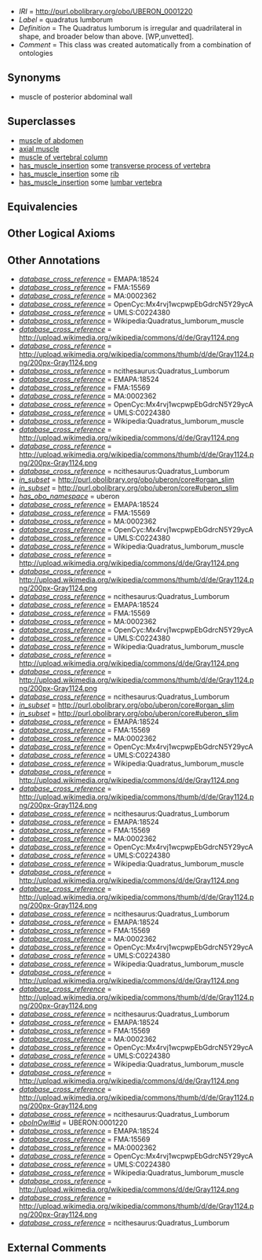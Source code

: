  * *IRI* = http://purl.obolibrary.org/obo/UBERON_0001220
 * *Label* = quadratus lumborum
 * *Definition* = The Quadratus lumborum is irregular and quadrilateral in shape, and broader below than above. [WP,unvetted].
 * *Comment* = This class was created automatically from a combination of ontologies

## Synonyms

 * muscle of posterior abdominal wall

## Superclasses

 * [muscle of abdomen](../../UBERON/78/UBERON_0002378.md)
 * [axial muscle](../../UBERON/97/UBERON_0003897.md)
 * [muscle of vertebral column](../../UBERON/18/UBERON_0004518.md)
 * [has_muscle_insertion](../../RO/73/RO_0002373.md) some [transverse process of vertebra](../../UBERON/77/UBERON_0001077.md)
 * [has_muscle_insertion](../../RO/73/RO_0002373.md) some [rib](../../UBERON/28/UBERON_0002228.md)
 * [has_muscle_insertion](../../RO/73/RO_0002373.md) some [lumbar vertebra](../../UBERON/14/UBERON_0002414.md)

## Equivalencies


## Other Logical Axioms


## Other Annotations

 * *[database_cross_reference](../../ef/oboInOwl#hasDbXref.md)* = EMAPA:18524
 * *[database_cross_reference](../../ef/oboInOwl#hasDbXref.md)* = FMA:15569
 * *[database_cross_reference](../../ef/oboInOwl#hasDbXref.md)* = MA:0002362
 * *[database_cross_reference](../../ef/oboInOwl#hasDbXref.md)* = OpenCyc:Mx4rvj1wcpwpEbGdrcN5Y29ycA
 * *[database_cross_reference](../../ef/oboInOwl#hasDbXref.md)* = UMLS:C0224380
 * *[database_cross_reference](../../ef/oboInOwl#hasDbXref.md)* = Wikipedia:Quadratus_lumborum_muscle
 * *[database_cross_reference](../../ef/oboInOwl#hasDbXref.md)* = http://upload.wikimedia.org/wikipedia/commons/d/de/Gray1124.png
 * *[database_cross_reference](../../ef/oboInOwl#hasDbXref.md)* = http://upload.wikimedia.org/wikipedia/commons/thumb/d/de/Gray1124.png/200px-Gray1124.png
 * *[database_cross_reference](../../ef/oboInOwl#hasDbXref.md)* = ncithesaurus:Quadratus_Lumborum
 * *[database_cross_reference](../../ef/oboInOwl#hasDbXref.md)* = EMAPA:18524
 * *[database_cross_reference](../../ef/oboInOwl#hasDbXref.md)* = FMA:15569
 * *[database_cross_reference](../../ef/oboInOwl#hasDbXref.md)* = MA:0002362
 * *[database_cross_reference](../../ef/oboInOwl#hasDbXref.md)* = OpenCyc:Mx4rvj1wcpwpEbGdrcN5Y29ycA
 * *[database_cross_reference](../../ef/oboInOwl#hasDbXref.md)* = UMLS:C0224380
 * *[database_cross_reference](../../ef/oboInOwl#hasDbXref.md)* = Wikipedia:Quadratus_lumborum_muscle
 * *[database_cross_reference](../../ef/oboInOwl#hasDbXref.md)* = http://upload.wikimedia.org/wikipedia/commons/d/de/Gray1124.png
 * *[database_cross_reference](../../ef/oboInOwl#hasDbXref.md)* = http://upload.wikimedia.org/wikipedia/commons/thumb/d/de/Gray1124.png/200px-Gray1124.png
 * *[database_cross_reference](../../ef/oboInOwl#hasDbXref.md)* = ncithesaurus:Quadratus_Lumborum
 * *[in_subset](../../et/oboInOwl#inSubset.md)* = http://purl.obolibrary.org/obo/uberon/core#organ_slim
 * *[in_subset](../../et/oboInOwl#inSubset.md)* = http://purl.obolibrary.org/obo/uberon/core#uberon_slim
 * *[has_obo_namespace](../../ce/oboInOwl#hasOBONamespace.md)* = uberon
 * *[database_cross_reference](../../ef/oboInOwl#hasDbXref.md)* = EMAPA:18524
 * *[database_cross_reference](../../ef/oboInOwl#hasDbXref.md)* = FMA:15569
 * *[database_cross_reference](../../ef/oboInOwl#hasDbXref.md)* = MA:0002362
 * *[database_cross_reference](../../ef/oboInOwl#hasDbXref.md)* = OpenCyc:Mx4rvj1wcpwpEbGdrcN5Y29ycA
 * *[database_cross_reference](../../ef/oboInOwl#hasDbXref.md)* = UMLS:C0224380
 * *[database_cross_reference](../../ef/oboInOwl#hasDbXref.md)* = Wikipedia:Quadratus_lumborum_muscle
 * *[database_cross_reference](../../ef/oboInOwl#hasDbXref.md)* = http://upload.wikimedia.org/wikipedia/commons/d/de/Gray1124.png
 * *[database_cross_reference](../../ef/oboInOwl#hasDbXref.md)* = http://upload.wikimedia.org/wikipedia/commons/thumb/d/de/Gray1124.png/200px-Gray1124.png
 * *[database_cross_reference](../../ef/oboInOwl#hasDbXref.md)* = ncithesaurus:Quadratus_Lumborum
 * *[database_cross_reference](../../ef/oboInOwl#hasDbXref.md)* = EMAPA:18524
 * *[database_cross_reference](../../ef/oboInOwl#hasDbXref.md)* = FMA:15569
 * *[database_cross_reference](../../ef/oboInOwl#hasDbXref.md)* = MA:0002362
 * *[database_cross_reference](../../ef/oboInOwl#hasDbXref.md)* = OpenCyc:Mx4rvj1wcpwpEbGdrcN5Y29ycA
 * *[database_cross_reference](../../ef/oboInOwl#hasDbXref.md)* = UMLS:C0224380
 * *[database_cross_reference](../../ef/oboInOwl#hasDbXref.md)* = Wikipedia:Quadratus_lumborum_muscle
 * *[database_cross_reference](../../ef/oboInOwl#hasDbXref.md)* = http://upload.wikimedia.org/wikipedia/commons/d/de/Gray1124.png
 * *[database_cross_reference](../../ef/oboInOwl#hasDbXref.md)* = http://upload.wikimedia.org/wikipedia/commons/thumb/d/de/Gray1124.png/200px-Gray1124.png
 * *[database_cross_reference](../../ef/oboInOwl#hasDbXref.md)* = ncithesaurus:Quadratus_Lumborum
 * *[in_subset](../../et/oboInOwl#inSubset.md)* = http://purl.obolibrary.org/obo/uberon/core#organ_slim
 * *[in_subset](../../et/oboInOwl#inSubset.md)* = http://purl.obolibrary.org/obo/uberon/core#uberon_slim
 * *[database_cross_reference](../../ef/oboInOwl#hasDbXref.md)* = EMAPA:18524
 * *[database_cross_reference](../../ef/oboInOwl#hasDbXref.md)* = FMA:15569
 * *[database_cross_reference](../../ef/oboInOwl#hasDbXref.md)* = MA:0002362
 * *[database_cross_reference](../../ef/oboInOwl#hasDbXref.md)* = OpenCyc:Mx4rvj1wcpwpEbGdrcN5Y29ycA
 * *[database_cross_reference](../../ef/oboInOwl#hasDbXref.md)* = UMLS:C0224380
 * *[database_cross_reference](../../ef/oboInOwl#hasDbXref.md)* = Wikipedia:Quadratus_lumborum_muscle
 * *[database_cross_reference](../../ef/oboInOwl#hasDbXref.md)* = http://upload.wikimedia.org/wikipedia/commons/d/de/Gray1124.png
 * *[database_cross_reference](../../ef/oboInOwl#hasDbXref.md)* = http://upload.wikimedia.org/wikipedia/commons/thumb/d/de/Gray1124.png/200px-Gray1124.png
 * *[database_cross_reference](../../ef/oboInOwl#hasDbXref.md)* = ncithesaurus:Quadratus_Lumborum
 * *[database_cross_reference](../../ef/oboInOwl#hasDbXref.md)* = EMAPA:18524
 * *[database_cross_reference](../../ef/oboInOwl#hasDbXref.md)* = FMA:15569
 * *[database_cross_reference](../../ef/oboInOwl#hasDbXref.md)* = MA:0002362
 * *[database_cross_reference](../../ef/oboInOwl#hasDbXref.md)* = OpenCyc:Mx4rvj1wcpwpEbGdrcN5Y29ycA
 * *[database_cross_reference](../../ef/oboInOwl#hasDbXref.md)* = UMLS:C0224380
 * *[database_cross_reference](../../ef/oboInOwl#hasDbXref.md)* = Wikipedia:Quadratus_lumborum_muscle
 * *[database_cross_reference](../../ef/oboInOwl#hasDbXref.md)* = http://upload.wikimedia.org/wikipedia/commons/d/de/Gray1124.png
 * *[database_cross_reference](../../ef/oboInOwl#hasDbXref.md)* = http://upload.wikimedia.org/wikipedia/commons/thumb/d/de/Gray1124.png/200px-Gray1124.png
 * *[database_cross_reference](../../ef/oboInOwl#hasDbXref.md)* = ncithesaurus:Quadratus_Lumborum
 * *[database_cross_reference](../../ef/oboInOwl#hasDbXref.md)* = EMAPA:18524
 * *[database_cross_reference](../../ef/oboInOwl#hasDbXref.md)* = FMA:15569
 * *[database_cross_reference](../../ef/oboInOwl#hasDbXref.md)* = MA:0002362
 * *[database_cross_reference](../../ef/oboInOwl#hasDbXref.md)* = OpenCyc:Mx4rvj1wcpwpEbGdrcN5Y29ycA
 * *[database_cross_reference](../../ef/oboInOwl#hasDbXref.md)* = UMLS:C0224380
 * *[database_cross_reference](../../ef/oboInOwl#hasDbXref.md)* = Wikipedia:Quadratus_lumborum_muscle
 * *[database_cross_reference](../../ef/oboInOwl#hasDbXref.md)* = http://upload.wikimedia.org/wikipedia/commons/d/de/Gray1124.png
 * *[database_cross_reference](../../ef/oboInOwl#hasDbXref.md)* = http://upload.wikimedia.org/wikipedia/commons/thumb/d/de/Gray1124.png/200px-Gray1124.png
 * *[database_cross_reference](../../ef/oboInOwl#hasDbXref.md)* = ncithesaurus:Quadratus_Lumborum
 * *[database_cross_reference](../../ef/oboInOwl#hasDbXref.md)* = EMAPA:18524
 * *[database_cross_reference](../../ef/oboInOwl#hasDbXref.md)* = FMA:15569
 * *[database_cross_reference](../../ef/oboInOwl#hasDbXref.md)* = MA:0002362
 * *[database_cross_reference](../../ef/oboInOwl#hasDbXref.md)* = OpenCyc:Mx4rvj1wcpwpEbGdrcN5Y29ycA
 * *[database_cross_reference](../../ef/oboInOwl#hasDbXref.md)* = UMLS:C0224380
 * *[database_cross_reference](../../ef/oboInOwl#hasDbXref.md)* = Wikipedia:Quadratus_lumborum_muscle
 * *[database_cross_reference](../../ef/oboInOwl#hasDbXref.md)* = http://upload.wikimedia.org/wikipedia/commons/d/de/Gray1124.png
 * *[database_cross_reference](../../ef/oboInOwl#hasDbXref.md)* = http://upload.wikimedia.org/wikipedia/commons/thumb/d/de/Gray1124.png/200px-Gray1124.png
 * *[database_cross_reference](../../ef/oboInOwl#hasDbXref.md)* = ncithesaurus:Quadratus_Lumborum
 * *[oboInOwl#id](../../id/oboInOwl#id.md)* = UBERON:0001220
 * *[database_cross_reference](../../ef/oboInOwl#hasDbXref.md)* = EMAPA:18524
 * *[database_cross_reference](../../ef/oboInOwl#hasDbXref.md)* = FMA:15569
 * *[database_cross_reference](../../ef/oboInOwl#hasDbXref.md)* = MA:0002362
 * *[database_cross_reference](../../ef/oboInOwl#hasDbXref.md)* = OpenCyc:Mx4rvj1wcpwpEbGdrcN5Y29ycA
 * *[database_cross_reference](../../ef/oboInOwl#hasDbXref.md)* = UMLS:C0224380
 * *[database_cross_reference](../../ef/oboInOwl#hasDbXref.md)* = Wikipedia:Quadratus_lumborum_muscle
 * *[database_cross_reference](../../ef/oboInOwl#hasDbXref.md)* = http://upload.wikimedia.org/wikipedia/commons/d/de/Gray1124.png
 * *[database_cross_reference](../../ef/oboInOwl#hasDbXref.md)* = http://upload.wikimedia.org/wikipedia/commons/thumb/d/de/Gray1124.png/200px-Gray1124.png
 * *[database_cross_reference](../../ef/oboInOwl#hasDbXref.md)* = ncithesaurus:Quadratus_Lumborum

## External Comments

